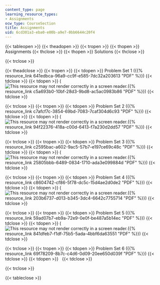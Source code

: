 ```yaml
---
content_type: page
learning_resource_types:
- Assignments
ocw_type: CourseSection
title: Assignments
uid: 6cd301a3-eba0-e00b-a9e7-0bb6644c20f4
---
```


{{< tableopen >}}
{{< theadopen >}}
{{< tropen >}}
{{< thopen >}}
Assignments
{{< thclose >}}
{{< thopen >}}
Solutions
{{< thclose >}}

{{< trclose >}}

{{< theadclose >}}
{{< tropen >}}
{{< tdopen >}}
Problem Set 1 ({{% resource_link 641edbca-96a9-cc9f-e585-7dc32a203613 "PDF" %}})
{{< tdclose >}}
{{< tdopen >}}
(![This resource may not render correctly in a screen reader.](/images/inacessible.gif){{% resource_link c5a693b0-10bf-28d3-9bd8-ac5ac0983b86 "PDF" %}})
{{< tdclose >}}

{{< trclose >}}
{{< tropen >}}
{{< tdopen >}}
Problem Set 2 ({{% resource_link c7afcf7c-3854-69bd-7083-7caf304d6c93 "PDF" %}})
{{< tdclose >}}
{{< tdopen >}}
(![This resource may not render correctly in a screen reader.](/images/inacessible.gif){{% resource_link 94f22376-418a-c00d-6413-f7a230d2dd57 "PDF" %}})
{{< tdclose >}}

{{< trclose >}}
{{< tropen >}}
{{< tdopen >}}
Problem Set 3 ({{% resource_link c2595bac-a602-9ac5-57b7-e197ce69c48c "PDF" %}})
{{< tdclose >}}
{{< tdopen >}}
(![This resource may not render correctly in a screen reader.](/images/inacessible.gif){{% resource_link 25805bbb-6489-0834-1710-ada3e099884d "PDF" %}})
{{< tdclose >}}

{{< trclose >}}
{{< tropen >}}
{{< tdopen >}}
Problem Set 4 ({{% resource_link c8604742-cf86-5f78-dc5c-15d4ae2d0de2 "PDF" %}})
{{< tdclose >}}
{{< tdopen >}}
(![This resource may not render correctly in a screen reader.](/images/inacessible.gif){{% resource_link 203b6737-d013-b345-3dc4-6642c7755714 "PDF" %}})
{{< tdclose >}}

{{< trclose >}}
{{< tropen >}}
{{< tdopen >}}
Problem Set 5 ({{% resource_link 59ad07b7-eb9a-72e9-0e0f-be487a5b14ec "PDF" %}})
{{< tdclose >}}
{{< tdopen >}}
(![This resource may not render correctly in a screen reader.](/images/inacessible.gif){{% resource_link 841dfeb7-f1df-75b5-5ada-4bbf6da63551 "PDF" %}})
{{< tdclose >}}

{{< trclose >}}
{{< tropen >}}
{{< tdopen >}}
Problem Set 6 ({{% resource_link 69f78209-8b7c-c4d6-0d09-20ee650d039f "PDF" %}})
{{< tdclose >}}
{{< tdopen >}}
 
{{< tdclose >}}

{{< trclose >}}

{{< tableclose >}}